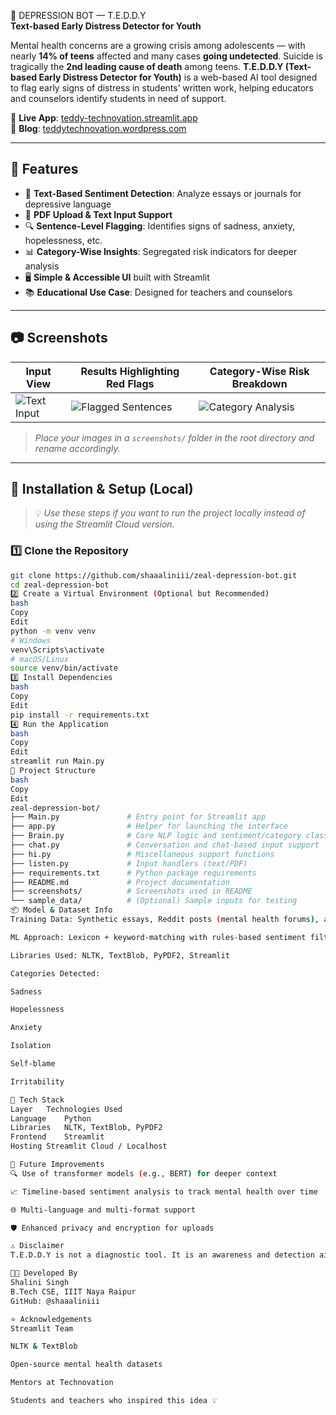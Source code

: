  🧠 DEPRESSION BOT — T.E.D.D.Y  
**Text-based Early Distress Detector for Youth**

Mental health concerns are a growing crisis among adolescents — with nearly **14% of teens** affected and many cases **going undetected**. Suicide is tragically the **2nd leading cause of death** among teens. **T.E.D.D.Y (Text-based Early Distress Detector for Youth)** is a web-based AI tool designed to flag early signs of distress in students’ written work, helping educators and counselors identify students in need of support.

🔗 **Live App**: [teddy-technovation.streamlit.app](https://teddy-technovation.streamlit.app)  
📖 **Blog**: [teddytechnovation.wordpress.com](https://teddytechnovation.wordpress.com)

---

## 🚀 Features

- 📝 **Text-Based Sentiment Detection**: Analyze essays or journals for depressive language
- 📄 **PDF Upload & Text Input Support**
- 🔍 **Sentence-Level Flagging**: Identifies signs of sadness, anxiety, hopelessness, etc.
- 📊 **Category-Wise Insights**: Segregated risk indicators for deeper analysis
- 🖥️ **Simple & Accessible UI** built with Streamlit
- 📚 **Educational Use Case**: Designed for teachers and counselors

---

## 📷 Screenshots

| Input View | Results Highlighting Red Flags | Category-Wise Risk Breakdown |
|-----------|-------------------------------|-------------------------------|
| ![Text Input](screenshots/input_view.png) | ![Flagged Sentences](screenshots/flagged_output.png) | ![Category Analysis](screenshots/category_output.png) |

> _Place your images in a `screenshots/` folder in the root directory and rename accordingly._

---

## 🔧 Installation & Setup (Local)

> 💡 *Use these steps if you want to run the project locally instead of using the Streamlit Cloud version.*

### 1️⃣ Clone the Repository

```bash
git clone https://github.com/shaaaliniii/zeal-depression-bot.git
cd zeal-depression-bot
2️⃣ Create a Virtual Environment (Optional but Recommended)
bash
Copy
Edit
python -m venv venv
# Windows
venv\Scripts\activate
# macOS/Linux
source venv/bin/activate
3️⃣ Install Dependencies
bash
Copy
Edit
pip install -r requirements.txt
4️⃣ Run the Application
bash
Copy
Edit
streamlit run Main.py
🧾 Project Structure
bash
Copy
Edit
zeal-depression-bot/
├── Main.py               # Entry point for Streamlit app
├── app.py                # Helper for launching the interface
├── Brain.py              # Core NLP logic and sentiment/category classifier
├── chat.py               # Conversation and chat-based input support
├── hi.py                 # Miscellaneous support functions
├── listen.py             # Input handlers (text/PDF)
├── requirements.txt      # Python package requirements
├── README.md             # Project documentation
├── screenshots/          # Screenshots used in README
└── sample_data/          # (Optional) Sample inputs for testing
📦 Model & Dataset Info
Training Data: Synthetic essays, Reddit posts (mental health forums), anonymized student samples

ML Approach: Lexicon + keyword-matching with rules-based sentiment filtering

Libraries Used: NLTK, TextBlob, PyPDF2, Streamlit

Categories Detected:

Sadness

Hopelessness

Anxiety

Isolation

Self-blame

Irritability

🧰 Tech Stack
Layer	Technologies Used
Language	Python
Libraries	NLTK, TextBlob, PyPDF2
Frontend	Streamlit
Hosting	Streamlit Cloud / Localhost

🔮 Future Improvements
🔍 Use of transformer models (e.g., BERT) for deeper context

📈 Timeline-based sentiment analysis to track mental health over time

🌐 Multi-language and multi-format support

🛡️ Enhanced privacy and encryption for uploads

⚠️ Disclaimer
T.E.D.D.Y is not a diagnostic tool. It is an awareness and detection aid intended for educational purposes. For clinical evaluation or diagnosis, consult a licensed mental health professional.

👩‍💻 Developed By
Shalini Singh
B.Tech CSE, IIIT Naya Raipur
GitHub: @shaaaliniii

⭐ Acknowledgements
Streamlit Team

NLTK & TextBlob

Open-source mental health datasets

Mentors at Technovation

Students and teachers who inspired this idea 💡
